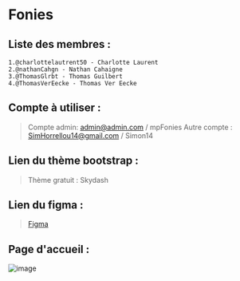 # Fonies
## Liste des membres :

    1.@charlottelautrent50 - Charlotte Laurent
    2.@nathanCahgn - Nathan Cahaigne
    3.@ThomasGlrbt - Thomas Guilbert
    4.@ThomasVerEecke - Thomas Ver Eecke
    
## Compte à utiliser :
>Compte admin: admin@admin.com / mpFonies
>Autre compte : SimHorrellou14@gmail.com / Simon14

## Lien du thème bootstrap :

>Thème gratuit : Skydash

## Lien du figma :

>[Figma](https://www.figma.com/file/vWEqYlQReo36dTzo9c9I9B/Fonies?node-id=0%3A1&t=KS126AriK4vB7asi-1)

## Page d'accueil :

![image](https://user-images.githubusercontent.com/114416410/207565510-693bb48d-c664-495c-8e3d-eb03eff8e090.png)
